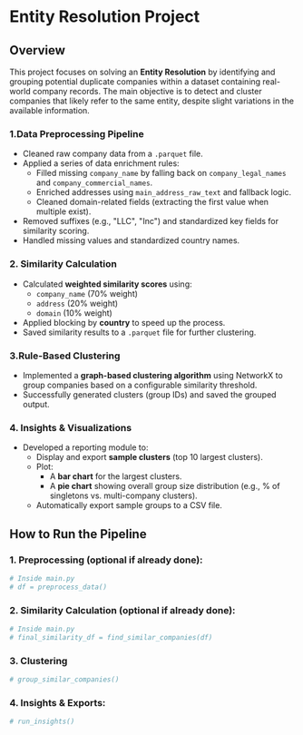 # Entity Resolution Project

## Overview
This project focuses on solving an **Entity Resolution** by identifying and grouping potential duplicate companies within a dataset containing real-world company records. The main objective is to detect and cluster companies that likely refer to the same entity, despite slight variations in the available information.


### 1.Data Preprocessing Pipeline
- Cleaned raw company data from a `.parquet` file.
- Applied a series of data enrichment rules:
  - Filled missing `company_name` by falling back on `company_legal_names` and `company_commercial_names`.
  - Enriched addresses using `main_address_raw_text` and fallback logic.
  - Cleaned domain-related fields (extracting the first value when multiple exist).
- Removed suffixes (e.g., "LLC", "Inc") and standardized key fields for similarity scoring.
- Handled missing values and standardized country names.

### 2. Similarity Calculation
- Calculated **weighted similarity scores** using:
  - `company_name` (70% weight)
  - `address` (20% weight)
  - `domain` (10% weight)
- Applied blocking by **country** to speed up the process.
- Saved similarity results to a `.parquet` file for further clustering.

### 3.Rule-Based Clustering
- Implemented a **graph-based clustering algorithm** using NetworkX to group companies based on a configurable similarity threshold.
- Successfully generated clusters (group IDs) and saved the grouped output.

### 4. Insights & Visualizations
- Developed a reporting module to:
  - Display and export **sample clusters** (top 10 largest clusters).
  - Plot:
    - A **bar chart** for the largest clusters.
    - A **pie chart** showing overall group size distribution (e.g., % of singletons vs. multi-company clusters).
  - Automatically export sample groups to a CSV file.

## How to Run the Pipeline

### 1. **Preprocessing (optional if already done):**
```python
# Inside main.py
# df = preprocess_data()
```

### 2. **Similarity Calculation (optional if already done):**
```python
# Inside main.py
# final_similarity_df = find_similar_companies(df)
```

### 3. **Clustering**
```python
# group_similar_companies()
```

### 4. **Insights & Exports:**
```python
# run_insights()
```